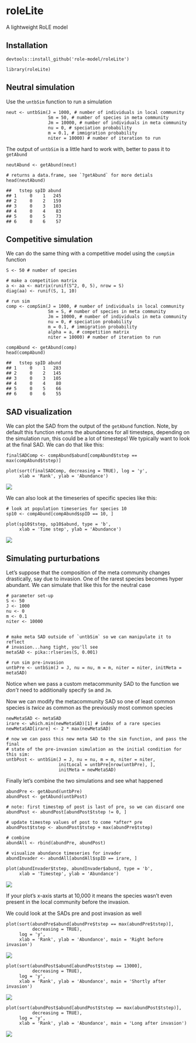 # roleLite

A lightweight RoLE model


## Installation

    devtools::install_github('role-model/roleLite')

    library(roleLite)

## Neutral simulation

Use the `untbSim` function to run a simulation

    neut <- untbSim(J = 1000, # number of individuals in local community
                    Sm = 50, # number of species in meta community
                    Jm = 10000, # number of individuals in meta community
                    nu = 0, # speciation probability
                    m = 0.1, # immigration probability
                    niter = 10000) # number of iteration to run

The output of `untbSim` is a little hard to work with, better to pass it
to `getAbund`

    neutAbund <- getAbund(neut)

    # returns a data.frame, see `?getAbund` for more detials
    head(neutAbund)

    ##   tstep spID abund
    ## 1     0    1   245
    ## 2     0    2   159
    ## 3     0    3   103
    ## 4     0    4    83
    ## 5     0    5    73
    ## 6     0    6    57

## Competitive simulation

We can do the same thing with a competitive model using the `compSim`
function

    S <- 50 # number of species

    # make a competition matrix
    a <- aa <- matrix(runif(S^2, 0, 5), nrow = S)
    diag(aa) <- runif(S, 1, 10)

    # run sim
    comp <- compSim(J = 1000, # number of individuals in local community
                    Sm = S, # number of species in meta community
                    Jm = 10000, # number of individuals in meta community
                    nu = 0, # speciation probability
                    m = 0.1, # immigration probability
                    alpha = a, # competition matrix
                    niter = 10000) # number of iteration to run

    compAbund <- getAbund(comp)
    head(compAbund)

    ##   tstep spID abund
    ## 1     0    1   283
    ## 2     0    2   145
    ## 3     0    3   105
    ## 4     0    4    80
    ## 5     0    5    66
    ## 6     0    6    55

## SAD visualization

We can plot the SAD from the output of the `getAbund` function. Note, by
default this function returns the abundances for all timesteps,
depending on the simulation run, this could be a lot of timesteps! We
typically want to look at the final SAD. We can do that like this:

    finalSADComp <- compAbund$abund[compAbund$tstep == max(compAbund$tstep)]

    plot(sort(finalSADComp, decreasing = TRUE), log = 'y', 
         xlab = 'Rank', ylab = 'Abundance')

![](inst/sim-abunds_files/figure-markdown_strict/sad-viz-1.png)

We can also look at the timeseries of specific species like this:

    # look at population timeseries for species 10
    sp10 <- compAbund[compAbund$spID == 10, ]

    plot(sp10$tstep, sp10$abund, type = 'b', 
         xlab = 'Time step', ylab = 'Abundance')

![](inst/sim-abunds_files/figure-markdown_strict/tseris-viz-1.png)

## Simulating purturbations

Let’s suppose that the composition of the meta community changes
drastically, say due to invasion. One of the rarest species becomes
hyper abundant. We can simulate that like this for the neutral case

    # parameter set-up
    S <- 50 
    J <- 1000
    nu <- 0
    m <- 0.1
    niter <- 10000


    # make meta SAD outside of `untbSim` so we can manipulate it to reflect 
    # invasion...hang tight, you'll see
    metaSAD <- pika::rlseries(S, 0.001) 

    # run sim pre-invasion
    untbPre <- untbSim(J = J, nu = nu, m = m, niter = niter, initMeta = metaSAD)

Notice when we pass a custom metacommunity SAD to the function we
*don’t* need to additionally specify `Sm` and `Jm`.

Now we can modify the metacommunity SAD so one of least common species
is *twice* as common as the previously most common species

    newMetaSAD <- metaSAD
    irare <- which.min(newMetaSAD)[1] # index of a rare species
    newMetaSAD[irare] <- 2 * max(newMetaSAD)

    # now we can pass this new meta SAD to the sim function, and pass the final 
    # state of the pre-invasion simulation as the initial condition for this sim:
    untbPost <- untbSim(J = J, nu = nu, m = m, niter = niter, 
                        initLocal = untbPre[nrow(untbPre), ], 
                        initMeta = newMetaSAD)

Finally let’s combine the two simulations and see what happened

    abundPre <- getAbund(untbPre)
    abundPost <- getAbund(untbPost)

    # note: first timestep of post is last of pre, so we can discard one
    abundPost <- abundPost[abundPost$tstep != 0, ]

    # update timestep values of post to come *after* pre
    abundPost$tstep <- abundPost$tstep + max(abundPre$tstep)

    # combine
    abundAll <- rbind(abundPre, abundPost)

    # visualize abundance timeseries for invader
    abundInvader <- abundAll[abundAll$spID == irare, ]

    plot(abundInvader$tstep, abundInvader$abund, type = 'b',
         xlab = 'Timestep', ylab = 'Abundance')

![](inst/sim-abunds_files/figure-markdown_strict/combo-1.png)

If your plot’s x-axis starts at 10,000 it means the species wasn’t even
present in the local community before the invasion.

We could look at the SADs pre and post invasion as well

    plot(sort(abundPre$abund[abundPre$tstep == max(abundPre$tstep)], 
              decreasing = TRUE), 
         log = 'y', 
         xlab = 'Rank', ylab = 'Abundance', main = 'Right before invasion')

![](inst/sim-abunds_files/figure-markdown_strict/invade-sad-1.png)

    plot(sort(abundPost$abund[abundPost$tstep == 13000], 
              decreasing = TRUE), 
         log = 'y', 
         xlab = 'Rank', ylab = 'Abundance', main = 'Shortly after invasion')

![](inst/sim-abunds_files/figure-markdown_strict/invade-sad-2.png)

    plot(sort(abundPost$abund[abundPost$tstep == max(abundPost$tstep)], 
              decreasing = TRUE), 
         log = 'y', 
         xlab = 'Rank', ylab = 'Abundance', main = 'Long after invasion')

![](inst/sim-abunds_files/figure-markdown_strict/invade-sad-3.png)

